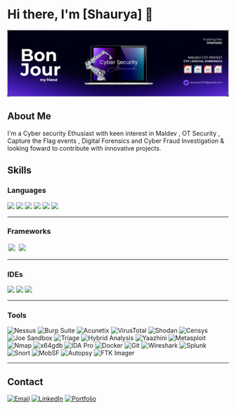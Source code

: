 # Hi there, I'm [Shaurya] 👋

![Profile Banner](Cysec.png)

## About Me
I'm a Cyber security Ethusiast with keen interest in Maldev , OT Security , Capture the Flag events , Digital Forensics and Cyber Fraud Investigation & looking foward to contribute with innovative projects.

## Skills

### Languages
[<img src="https://img.icons8.com/color/96/000000/python.png" width="48"/>](https://www.python.org/)
[<img src="https://img.icons8.com/color/96/000000/golang.png" width="48"/>](https://golang.org/)
[<img src="https://img.icons8.com/color/96/000000/bash.png" width="48"/>](https://www.gnu.org/software/bash/)
[<img src="https://img.icons8.com/color/96/000000/html-5.png" width="48"/>](https://developer.mozilla.org/en-US/docs/Web/Guide/HTML/HTML5)
[<img src="https://img.icons8.com/color/96/000000/css3.png" width="48"/>](https://developer.mozilla.org/en-US/docs/Web/CSS)
[<img src="https://img.icons8.com/color/96/000000/javascript.png" width="48"/>](https://developer.mozilla.org/en-US/docs/Web/JavaScript)

***

### Frameworks
<a href="https://www.djangoproject.com/"><img src="https://img.icons8.com/color/96/000000/django.png" width="48" style="border: 2px solid white"/></a>
<a href="https://flask.palletsprojects.com/en/2.0.x/"><img src="https://img.icons8.com/color/96/000000/flask.png" width="48" style="border: 2px solid white"/></a>

***

### IDEs
[<img src="https://img.icons8.com/color/96/000000/visual-studio-code-2019.png" width="48"/>](https://code.visualstudio.com/)
[<img src="https://img.icons8.com/color/96/000000/xcode.png" width="48"/>](https://developer.apple.com/xcode/)
[<img src="https://img.icons8.com/color/96/000000/android-studio.png" width="48"/>](https://developer.android.com/studio)

***

### Tools
![Nessus](https://img.shields.io/badge/Nessus-00C853?style=for-the-badge&logo=tenable&logoColor=white)
![Burp Suite](https://img.shields.io/badge/Burp%20Suite-00538C?style=for-the-badge&logo=burpsuite&logoColor=white)
![Acunetix](https://img.shields.io/badge/Acunetix-000000?style=for-the-badge&logo=acunetix&logoColor=white)
![VirusTotal](https://img.shields.io/badge/VirusTotal-394EFF?style=for-the-badge&logo=virustotal&logoColor=white)
![Shodan](https://img.shields.io/badge/Shodan-FF0000?style=for-the-badge&logo=shodan&logoColor=white)
![Censys](https://img.shields.io/badge/Censys-2E76C8?style=for-the-badge&logo=censys&logoColor=white)
![Joe Sandbox](https://img.shields.io/badge/Joe%20Sandbox-00FF00?style=for-the-badge&logoColor=white)
![Triage](https://img.shields.io/badge/Triage-008000?style=for-the-badge&logoColor=white)
![Hybrid Analysis](https://img.shields.io/badge/Hybrid%20Analysis-000000?style=for-the-badge&logoColor=white)
![Yaazhini](https://img.shields.io/badge/Yaazhini-FF5733?style=for-the-badge&logoColor=white)
![Metasploit](https://img.shields.io/badge/Metasploit-3985FF?style=for-the-badge&logo=metasploit&logoColor=white)
![Nmap](https://img.shields.io/badge/Nmap-1F7EBA?style=for-the-badge&logo=nmap&logoColor=white)
![x64gdb](https://img.shields.io/badge/x64gdb-FF8C00?style=for-the-badge&logo=gnu&logoColor=white)
![IDA Pro](https://img.shields.io/badge/IDA%20Pro-2D2D2D?style=for-the-badge&logoColor=white)
![Docker](https://img.shields.io/badge/Docker-2496ED?style=for-the-badge&logo=docker&logoColor=white)
![Git](https://img.shields.io/badge/Git-F05032?style=for-the-badge&logo=git&logoColor=white)
![Wireshark](https://img.shields.io/badge/Wireshark-1679A7?style=for-the-badge&logo=wireshark&logoColor=white)
![Splunk](https://img.shields.io/badge/Splunk-000000?style=for-the-badge&logo=splunk&logoColor=white)
![Snort](https://img.shields.io/badge/Snort-FF0000?style=for-the-badge&logo=snort&logoColor=white)
![MobSF](https://img.shields.io/badge/MobSF-0366D6?style=for-the-badge&logo=github&logoColor=white)
![Autopsy](https://img.shields.io/badge/Autopsy-FF5733?style=for-the-badge&logo=apache&logoColor=white)
![FTK Imager](https://img.shields.io/badge/FTK%20Imager-4A4A4A?style=for-the-badge&logoColor=white)

***

## Contact
[![Email](https://img.shields.io/badge/Email-D14836?style=for-the-badge&logo=gmail&logoColor=white)](mailto:shaurya1337@gmail.com)
[![LinkedIn](https://img.shields.io/badge/LinkedIn-0077B5?style=for-the-badge&logo=linkedin&logoColor=white)](https://www.linkedin.com/in/shaurya-na-725687209/)
[![Portfolio](https://img.shields.io/badge/Twitter-1DA1F2?style=for-the-badge&logo=twitter&logoColor=white)](https://shauryae1337.github.io/)

